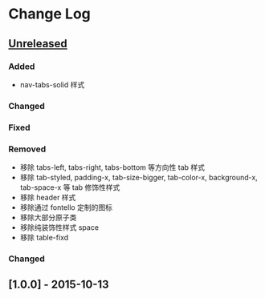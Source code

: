 # Change Log

## [Unreleased]

### Added
* nav-tabs-solid 样式

### Changed

### Fixed

### Removed
- 移除 tabs-left, tabs-right, tabs-bottom 等方向性 tab 样式
- 移除 tab-styled, padding-x, tab-size-bigger, tab-color-x, background-x, tab-space-x 等 tab 修饰性样式
- 移除 header 样式
- 移除通过 fontello 定制的图标
- 移除大部分原子类
- 移除纯装饰性样式 space
- 移除 table-fixd
### Changed

## [1.0.0] - 2015-10-13

[Unreleased]: https://github.com/gochant/tinyui/compare/v1.0.0...HEAD
